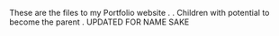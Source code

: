 These are the files to my Portfolio website 
.
.
Children with potential to become the parent 
.
UPDATED FOR NAME SAKE
